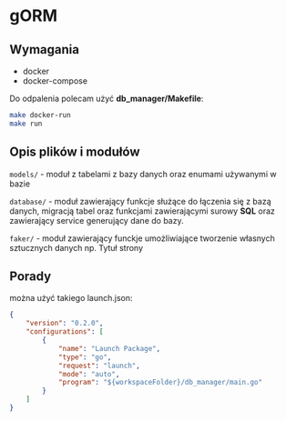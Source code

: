 # gORM

## Wymagania

- docker
- docker-compose

Do odpalenia polecam użyć **db_manager/Makefile**:

```bash
make docker-run
make run
```

## Opis plików i modułów

`models/` - moduł z tabelami z bazy danych oraz enumami używanymi w bazie

`database/` - moduł zawierający funkcje służące do łączenia się z bazą danych, migracją tabel oraz funkcjami zawierającymi surowy **SQL** oraz zawierający service generujący dane do bazy.

`faker/` - moduł zawierający funckje umożliwiające tworzenie własnych sztucznych danych np. Tytuł strony

## Porady

można użyć takiego launch.json:

```json
{
    "version": "0.2.0",
    "configurations": [
        {
            "name": "Launch Package",
            "type": "go",
            "request": "launch",
            "mode": "auto",
            "program": "${workspaceFolder}/db_manager/main.go"
        }
    ]
}
```
